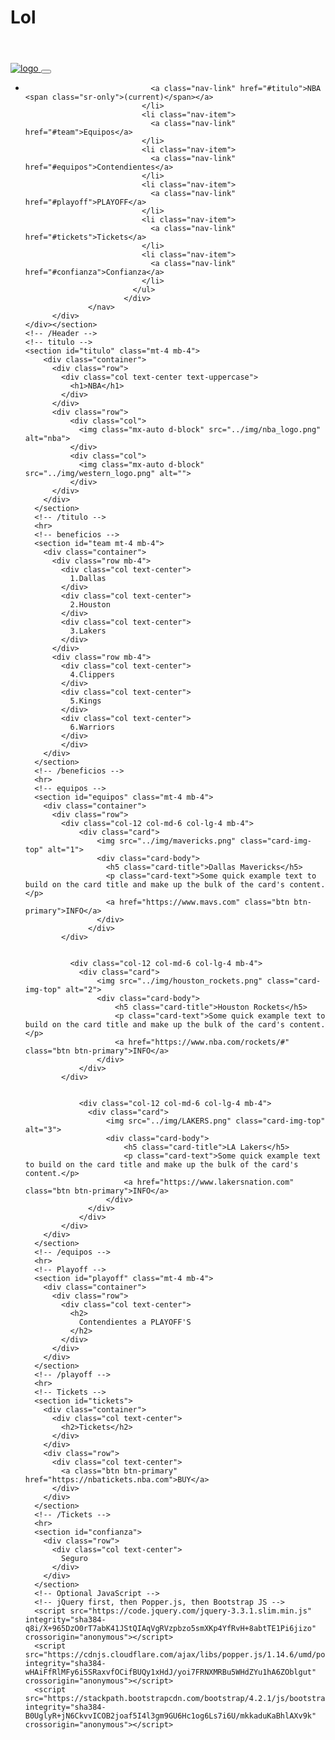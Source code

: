 # Lol
<header>
    <!-- Required meta tags -->
    <meta charset="utf-8">
    <meta name="viewport" content="width=device-width, initial-scale=1, shrink-to-fit=no">
    <link rel="stylesheet" href="../css/index.css">
    <!-- Bootstrap CSS -->
    <link rel="stylesheet" href="../dist/css/bootstrap.css" crossorigin="anonymous">
    <title>Bootstrap</title>
</header>
<body>
    <!-- Header -->
    <section id="header">
        <div class="row">
          <div class="col">
                  <nav class="navbar navbar-expand-lg navbar-dark bg-info">
                  <a class="navbar-brand" href="#">
                    <img src="../img/nba.png" alt="logo">
                    </a>
                          <button class="navbar-toggler" type="button" data-toggle="collapse" data-target="#navbarNav" aria-controls="navbarNav" aria-expanded="false" aria-label="Toggle navigation">
                            <span class="navbar-toggler-icon"></span>
                          </button>
                          <div class="collapse navbar-collapse" id="navbarNav">
                            <ul class="navbar-nav">
                              <li class="nav-item active">
      
                                <a class="nav-link" href="#titulo">NBA <span class="sr-only">(current)</span></a>
                              </li>
                              <li class="nav-item">
                                <a class="nav-link" href="#team">Equipos</a>
                              </li>
                              <li class="nav-item">
                                <a class="nav-link" href="#equipos">Contendientes</a>
                              </li>
                              <li class="nav-item">
                                <a class="nav-link" href="#playoff">PLAYOFF</a>
                              </li>
                              <li class="nav-item">
                                <a class="nav-link" href="#tickets">Tickets</a>
                              </li>
                              <li class="nav-item">
                                <a class="nav-link" href="#confianza">Confianza</a>
                              </li>
                            </ul>
                          </div>
                  </nav>
          </div>
    </div></section>
    <!-- /Header -->
    <!-- titulo -->
    <section id="titulo" class="mt-4 mb-4">
        <div class="container">
          <div class="row">
            <div class="col text-center text-uppercase">
              <h1>NBA</h1>
            </div>
          </div>
          <div class="row">
              <div class="col">
                <img class="mx-auto d-block" src="../img/nba_logo.png" alt="nba">
              </div>
              <div class="col">
                <img class="mx-auto d-block" src="../img/western_logo.png" alt="">
              </div>
          </div>
        </div>
      </section>
      <!-- /titulo -->
      <hr>
      <!-- beneficios -->
      <section id="team mt-4 mb-4">
        <div class="container">
          <div class="row mb-4">
            <div class="col text-center">
              1.Dallas
            </div>
            <div class="col text-center">
              2.Houston
            </div>
            <div class="col text-center">
              3.Lakers
            </div>
          </div>
          <div class="row mb-4">
            <div class="col text-center">
              4.Clippers
            </div>
            <div class="col text-center">
              5.Kings
            </div>
            <div class="col text-center">
              6.Warriors
            </div>
            </div>
        </div>
      </section>
      <!-- /beneficios -->
      <hr>
      <!-- equipos -->
      <section id="equipos" class="mt-4 mb-4">
        <div class="container">
          <div class="row">
            <div class="col-12 col-md-6 col-lg-4 mb-4">
                <div class="card">
                    <img src="../img/mavericks.png" class="card-img-top" alt="1">
                    <div class="card-body">
                      <h5 class="card-title">Dallas Mavericks</h5>
                      <p class="card-text">Some quick example text to build on the card title and make up the bulk of the card's content.</p>
                      <a href="https://www.mavs.com" class="btn btn-primary">INFO</a>
                    </div>
                  </div>
            </div>
          
          
              <div class="col-12 col-md-6 col-lg-4 mb-4">
                <div class="card">
                    <img src="../img/houston_rockets.png" class="card-img-top" alt="2">
                    <div class="card-body">
                        <h5 class="card-title">Houston Rockets</h5>
                        <p class="card-text">Some quick example text to build on the card title and make up the bulk of the card's content.</p>
                        <a href="https://www.nba.com/rockets/#" class="btn btn-primary">INFO</a>
                    </div>
                </div>
            </div>
            
            
                <div class="col-12 col-md-6 col-lg-4 mb-4">
                  <div class="card">
                      <img src="../img/LAKERS.png" class="card-img-top" alt="3">
                      <div class="card-body">
                          <h5 class="card-title">LA Lakers</h5>
                          <p class="card-text">Some quick example text to build on the card title and make up the bulk of the card's content.</p>
                          <a href="https://www.lakersnation.com" class="btn btn-primary">INFO</a>
                      </div>
                  </div>
                </div>
            </div>
        </div>
      </section>
      <!-- /equipos -->
      <hr>
      <!-- Playoff -->
      <section id="playoff" class="mt-4 mb-4">
        <div class="container">
          <div class="row">
            <div class="col text-center">
              <h2>
                Contendientes a PLAYOFF'S
              </h2>
            </div>
          </div>
        </div>
      </section>
      <!-- /playoff -->
      <hr>
      <!-- Tickets -->
      <section id="tickets">
        <div class="container">
          <div class="col text-center">
            <h2>Tickets</h2>
          </div>
        </div>
        <div class="row">
          <div class="col text-center">
            <a class="btn btn-primary" href="https://nbatickets.nba.com">BUY</a>
          </div>
        </div>
      </section>
      <!-- /Tickets -->
      <hr>
      <section id="confianza">
        <div class="row">
          <div class="col text-center">
            Seguro
          </div>
        </div>
      </section>
      <!-- Optional JavaScript -->
      <!-- jQuery first, then Popper.js, then Bootstrap JS -->
      <script src="https://code.jquery.com/jquery-3.3.1.slim.min.js" integrity="sha384-q8i/X+965DzO0rT7abK41JStQIAqVgRVzpbzo5smXKp4YfRvH+8abtTE1Pi6jizo" crossorigin="anonymous"></script>
      <script src="https://cdnjs.cloudflare.com/ajax/libs/popper.js/1.14.6/umd/popper.min.js" integrity="sha384-wHAiFfRlMFy6i5SRaxvfOCifBUQy1xHdJ/yoi7FRNXMRBu5WHdZYu1hA6ZOblgut" crossorigin="anonymous"></script>
      <script src="https://stackpath.bootstrapcdn.com/bootstrap/4.2.1/js/bootstrap.min.js" integrity="sha384-B0UglyR+jN6CkvvICOB2joaf5I4l3gm9GU6Hc1og6Ls7i6U/mkkaduKaBhlAXv9k" crossorigin="anonymous"></script>
</body>
